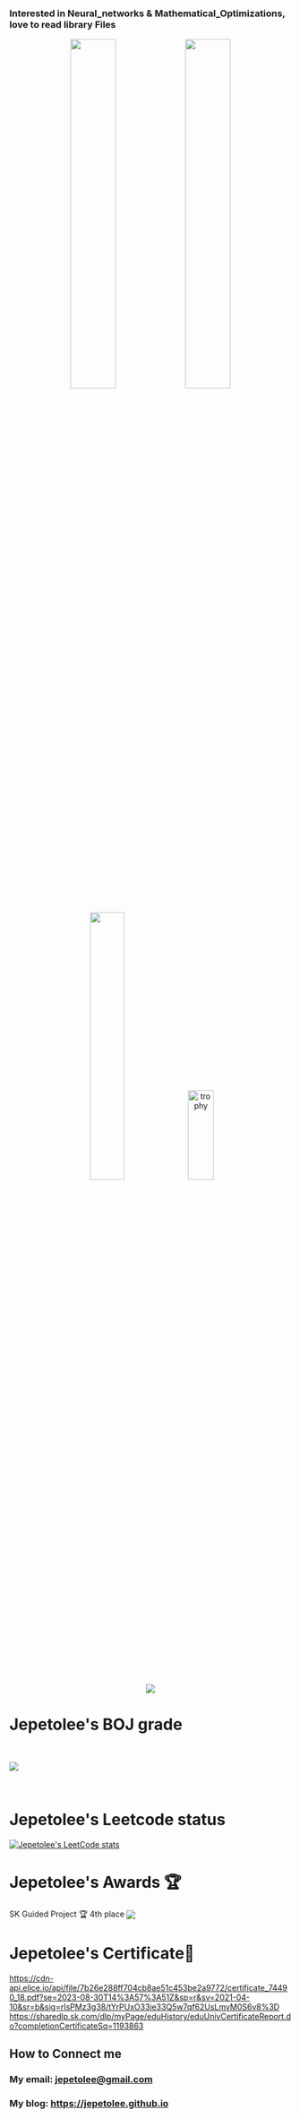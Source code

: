 ### Interested in Neural_networks & Mathematical_Optimizations, love to read library Files

<p align ="center">
<div align ="center">
<img width="40%"  src="https://github-readme-stats.vercel.app/api?username=jepetolee&count_private=true&show_icons=true&hide_border=true&hide_title=true" />
<img width="40%" src ="https://github-readme-streak-stats.herokuapp.com/?user=jepetolee&hide_border=true" />  
<img width="35%"  src="https://github-readme-stats.vercel.app/api/top-langs/?username=jepetolee&layout=compact&langs_count=8)" />                         
<img width="30%" height="160px" src="https://github-profile-trophy.vercel.app/?username=jepetolee&theme=darkhub&row=2&column=4&no-frame=true" 
     alt="trophy" />  
</div>
</p>

<p align ="center">
<a href="https://opgc.me/#/users/jepetolee" target="_blank"><img src="https://api.opgc.me/githubs/users/jepetolee/tag/?theme=basic" /></a>
</p>

# Jepetolee's BOJ grade 
<br> 
<p align ="center">
<div>
<img align='center' src="http://mazassumnida.wtf/api/v2/generate_badge?boj=leejeasok05">
    
</div>
</p>
<br>

# Jepetolee's Leetcode status

[![Jepetolee's LeetCode stats](https://leetcode-stats-six.vercel.app/api?username=jepetolee&theme=dark)](https://github.com/jepetolee/leetcode-stats)

# Jepetolee's Awards 🏆
SK Guided Project <Performance state prediction of SKT LTE base station equipment> 🏆 4th place
<img align='center' src="https://user-images.githubusercontent.com/55366212/262703578-df7f06c6-7843-4ac2-82cb-2014794e93d3.png">
# Jepetolee's Certificate📜
https://cdn-api.elice.io/api/file/7b26e288ff704cb8ae51c453be2a9772/certificate_74490_18.pdf?se=2023-08-30T14%3A57%3A51Z&sp=r&sv=2021-04-10&sr=b&sig=rIsPMz3g38/tYrPUxO33ie33Q5w7qf62UsLmvM0S6v8%3D
https://sharedlp.sk.com/dlp/myPage/eduHistory/eduUnivCertificateReport.do?completionCertificateSq=1193863
## How to Connect me
### My email: jepetolee@gmail.com
### My blog: https://jepetolee.github.io
